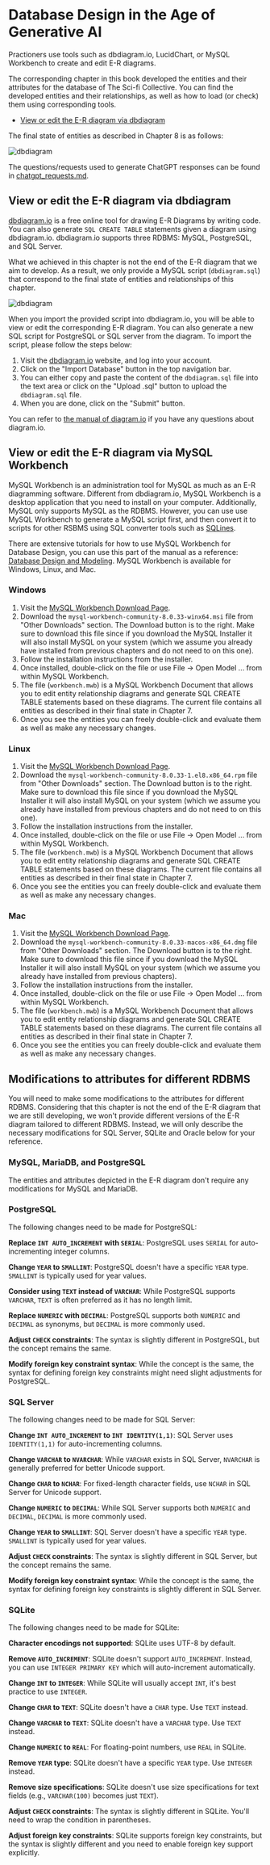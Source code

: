 # Database Design in the Age of Generative AI

Practioners use tools such as dbdiagram.io, LucidChart, or MySQL Workbench to create and edit E-R diagrams.

The corresponding chapter in this book developed the entities and their attributes for the database of The Sci-fi Collective. You can find the developed entities and their relationships, as well as how to load (or check) them using corresponding tools.

- [View or edit the E-R diagram via dbdiagram](#view-or-edit-the-e-r-diagram-via-dbdiagram)
<!-- - [View or edit the E-R diagram via MySQL Workbench](#view-or-edit-the-e-r-diagram-via-mysql-workbench) -->

The final state of entities as described in Chapter 8 is as follows:

<img src="./images/dbdiagram.png" alt="dbdiagram" style="width:'50%';">

<!-- <img src="./images/er-diagram.png" alt="e-r-diagram" style="width:'70%';"> -->

The questions/requests used to generate ChatGPT responses can be found in <a href="./chatgpt_request.md">chatgpt_requests.md</a>.

## View or edit the E-R diagram via dbdiagram

[dbdiagram.io](https://dbdiagram.io) is a free online tool for drawing E-R Diagrams by writing code. You can also generate `SQL CREATE TABLE` statements given a diagram using dbdiagram.io. dbdiagram.io supports three RDBMS: MySQL, PostgreSQL, and SQL Server.

What we achieved in this chapter is not the end of the E-R diagram that we aim to develop. As a result, we only provide a MySQL script (`dbdiagram.sql`) that correspond to the final state of entities and relationships of this chapter. 

<img src="./images/dbdiagram.png" alt="dbdiagram" style="width:'50%';">

When you import the provided script into dbdiagram.io, you will be able to view or edit the corresponding E-R diagram. You can also generate a new SQL script for PostgreSQL or SQL server from the diagram. To import the script, please follow the steps below:

1. Visit the [dbdiagram.io](https://dbdiagram.io/home) website, and log into your account.
2. Click on the "Import Database" button in the top navigation bar.
3. You can either copy and paste the content of the `dbdiagram.sql` file into the text area or click on the "Upload .sql" button to upload the `dbdiagram.sql` file.
4. When you are done, click on the "Submit" button.

You can refer to [the manual of diagram.io](https://dbdiagram.io/docs/) if you have any questions about diagram.io.

## View or edit the E-R diagram via MySQL Workbench

MySQL Workbench is an administration tool for MySQL as much as an E-R diagramming software. Different from dbdiagram.io, MySQL Workbench is a desktop application that you need to install on your computer. Additionally, MySQL only supports MySQL as the RDBMS. However, you can use use MySQL Workbench to generate a MySQL script first, and then convert it to scripts for other RSBMS using SQL converter tools such as [SQLines](https://sqlines.com/online).

There are extensive tutorials for how to use MySQL Workbench for Database Design, you can use this part of the manual as a reference: [Database Design and Modeling](https://dev.mysql.com/doc/workbench/en/wb-data-modeling.html). MySQL Workbench is available for Windows, Linux, and Mac. 

### Windows

1. Visit the [MySQL Workbench Download Page](https://dev.mysql.com/downloads/workbench/).
2. Download the `mysql-workbench-community-8.0.33-winx64.msi` file from "Other Downloads" section. The Download button is to the right. Make sure to download this file since if you download the MySQL Installer it will also install MySQL on your system (which we assume you already have installed from previous chapters and do not need to on this one).
3. Follow the installation instructions from the installer.
4. Once installed, double-click on the file or use File -> Open Model ... from within MySQL Workbench.
5. The file (`workbench.mwb`) is a MySQL Workbench Document that allows you to edit entity relationship diagrams and generate SQL CREATE TABLE statements based on these diagrams. The current file contains all entities as described in their final state in Chapter 7.
6. Once you see the entities you can freely double-click and evaluate them as well as make any necessary changes.

### Linux

1. Visit the [MySQL Workbench Download Page](https://dev.mysql.com/downloads/workbench/).
2. Download the `mysql-workbench-community-8.0.33-1.el8.x86_64.rpm` file from "Other Downloads" section. The Download button is to the right. Make sure to download this file since if you download the MySQL Installer it will also install MySQL on your system (which we assume you already have installed from previous chapters and do not need to on this one).
3. Follow the installation instructions from the installer.
4. Once installed, double-click on the file or use File -> Open Model ... from within MySQL Workbench.
5. The file (`workbench.mwb`) is a MySQL Workbench Document that allows you to edit entity relationship diagrams and generate SQL CREATE TABLE statements based on these diagrams. The current file contains all entities as described in their final state in Chapter 7.
6. Once you see the entities you can freely double-click and evaluate them as well as make any necessary changes.

### Mac

1. Visit the [MySQL Workbench Download Page](https://dev.mysql.com/downloads/workbench/).
2. Download the `mysql-workbench-community-8.0.33-macos-x86_64.dmg` file from "Other Downloads" section. The Download button is to the right. Make sure to download this file since if you download the MySQL Installer it will also install MySQL on your system (which we assume you already have installed from previous chapters).
3. Follow the installation instructions from the installer.
4. Once installed, double-click on the file or use File -> Open Model ... from within MySQL Workbench.
5. The file (`workbench.mwb`) is a MySQL Workbench Document that allows you to edit entity relationship diagrams and generate SQL CREATE TABLE statements based on these diagrams. The current file contains all entities as described in their final state in Chapter 7.
6. Once you see the entities you can freely double-click and evaluate them as well as make any necessary changes. 

## Modifications to attributes for different RDBMS

You will need to make some modifications to the attributes for different RDBMS. Considering that this chapter is not the end of the E-R diagram that we are still developing, we won't provide different versions of the E-R diagram tailored to different RDBMS. Instead, we will only describe the necessary modifications for SQL Server, SQLite and Oracle below for your reference.

### MySQL, MariaDB, and PostgreSQL

The entities and attributes depicted in the E-R diagram don't require any modifications for MySQL and MariaDB.

### PostgreSQL

The following changes need to be made for PostgreSQL:

**Replace `INT AUTO_INCREMENT` with `SERIAL`**: PostgreSQL uses `SERIAL` for auto-incrementing integer columns.

**Change `YEAR` to `SMALLINT`**: PostgreSQL doesn't have a specific `YEAR` type. `SMALLINT` is typically used for year values.

**Consider using `TEXT` instead of `VARCHAR`**: While PostgreSQL supports `VARCHAR`, `TEXT` is often preferred as it has no length limit.

**Replace `NUMERIC` with `DECIMAL`**: PostgreSQL supports both `NUMERIC` and `DECIMAL` as synonyms, but `DECIMAL` is more commonly used.

**Adjust `CHECK` constraints**: The syntax is slightly different in PostgreSQL, but the concept remains the same.

**Modify foreign key constraint syntax**: While the concept is the same, the syntax for defining foreign key constraints might need slight adjustments for PostgreSQL.

### SQL Server

The following changes need to be made for SQL Server:

**Change `INT AUTO_INCREMENT` to `INT IDENTITY(1,1)`**: SQL Server uses `IDENTITY(1,1)` for auto-incrementing columns.

**Change `VARCHAR` to `NVARCHAR`**: While `VARCHAR` exists in SQL Server, `NVARCHAR` is generally preferred for better Unicode support.

**Change `CHAR` to `NCHAR`**: For fixed-length character fields, use `NCHAR` in SQL Server for Unicode support.

**Change `NUMERIC` to `DECIMAL`**: While SQL Server supports both `NUMERIC` and `DECIMAL`, `DECIMAL` is more commonly used.

**Change `YEAR` to `SMALLINT`**: SQL Server doesn't have a specific `YEAR` type. `SMALLINT` is typically used for year values.

**Adjust `CHECK` constraints**: The syntax is slightly different in SQL Server, but the concept remains the same.

**Modify foreign key constraint syntax**: While the concept is the same, the syntax for defining foreign key constraints is slightly different in SQL Server.

### SQLite

The following changes need to be made for SQLite:

**Character encodings not supported**: SQLite uses UTF-8 by default.

**Remove `AUTO_INCREMENT`**: SQLite doesn't support `AUTO_INCREMENT`. Instead, you can use `INTEGER PRIMARY KEY` which will auto-increment automatically.

**Change `INT` to `INTEGER`**: While SQLite will usually accept `INT`, it's best practice to use `INTEGER`.

**Change `CHAR` to `TEXT`**: SQLite doesn't have a `CHAR` type. Use `TEXT` instead.

**Change `VARCHAR` to `TEXT`**: SQLite doesn't have a `VARCHAR` type. Use `TEXT` instead.

**Change `NUMERIC` to `REAL`**: For floating-point numbers, use `REAL` in SQLite.

**Remove `YEAR` type**: SQLite doesn't have a specific `YEAR` type. Use `INTEGER` instead.

**Remove size specifications**: SQLite doesn't use size specifications for text fields (e.g., `VARCHAR(100)` becomes just `TEXT`).

**Adjust `CHECK` constraints**: The syntax is slightly different in SQLite. You'll need to wrap the condition in parentheses.

**Adjust foreign key constraints**: SQLite supports foreign key constraints, but the syntax is slightly different and you need to enable foreign key support explicitly.